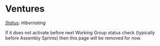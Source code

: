 # Ventures

[_Status_](https://docs.google.com/document/d/1RQrZE\_9iw0ewIj7UCvC7SBLCziYwfi13vM5FbRDBCx4/edit?usp=sharing)_: Hibernating_

If it does not activate before next Working Group status check (typically before Assembly Sprints) then this page will be removed for now.
